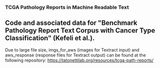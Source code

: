 ### TCGA Pathology Reports in Machine Readable Text


## Code and associated data for "Benchmark Pathology Report Text Corpus with Cancer Type Classification" (Kefeli et al.).  

Due to large file size, imgs_for_aws (images for Textract input) and aws_response (response files for Textract output) can be found at the following repository: https://tatonettilab.org/resources/tcga-path-reports/
